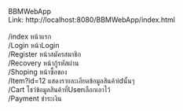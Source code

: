 BBMWebApp <br>
Link: http://localhost:8080/BBMWebApp/index.html <br><br>
/index หน้าแรก <br>
/Login หน้าLogin <br>
/Register หน้าสมัครสมาชิก <br>
/Recovery หน้ากู้รหัสผ่าน <br>
/Shoping หน้าซื้อของ <br>
/Item?id=12 แสดงรายละเอียดข้อมูลสินค้าidนั้นๆ <br>
/Cart โชว์ข้อมูลสินค้าที่Userเลือกเอาไว้ <br>
/Payment ชำระเงิน <br>
